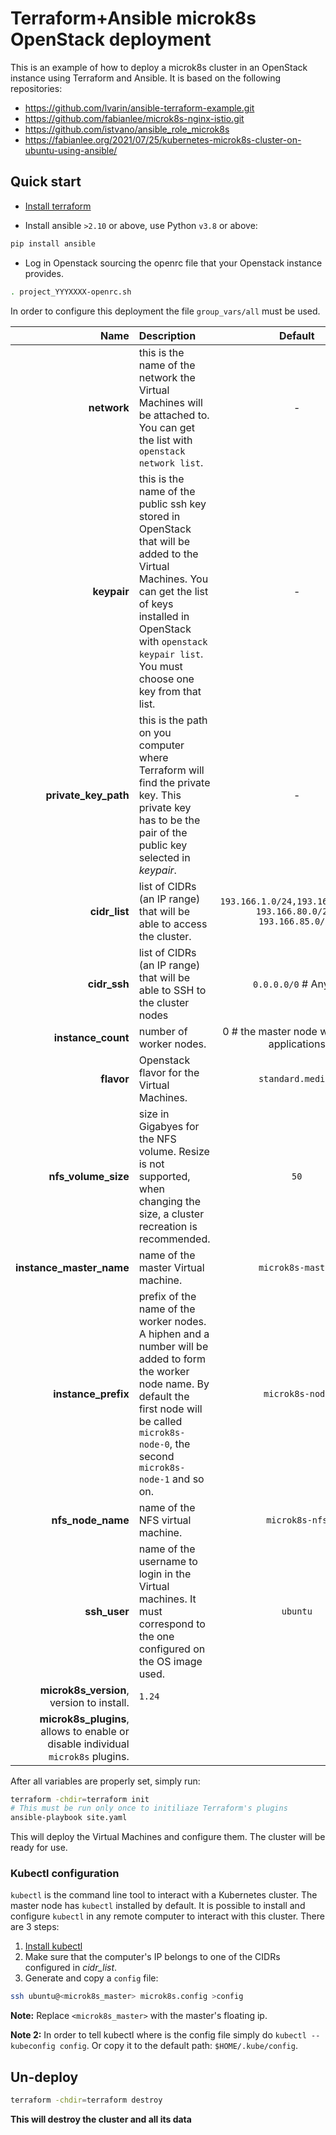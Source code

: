 # Terraform+Ansible microk8s OpenStack deployment

This is an example of how to deploy a microk8s cluster in an OpenStack instance using Terraform and Ansible. It is based on the following repositories:

* <https://github.com/lvarin/ansible-terraform-example.git>
* <https://github.com/fabianlee/microk8s-nginx-istio.git>
* <https://github.com/istvano/ansible_role_microk8s>
* <https://fabianlee.org/2021/07/25/kubernetes-microk8s-cluster-on-ubuntu-using-ansible/>

## Quick start

* [Install terraform](https://www.terraform.io/downloads.html)

* Install ansible `>2.10` or above, use Python `v3.8` or above:

```sh
pip install ansible
```

* Log in Openstack sourcing the openrc file that your Openstack instance provides.

```sh
. project_YYYXXXX-openrc.sh
```

In order to configure this deployment the file `group_vars/all` must be used.

|Name|Description|Default|
|-:|:-|:-:|
|**network**|this is the name of the network the Virtual Machines will be attached to. You can get the list with `openstack network list`.|-|
|**keypair**|this is the name of the public ssh key stored in OpenStack that will be added to the Virtual Machines. You can get the list of keys installed in OpenStack with `openstack keypair list`. You must choose one key from that list.|-|
|**private_key_path**|this is the path on you computer where Terraform will find the private key. This private key has to be the pair of the public key selected in _keypair_.|-|
|**cidr_list**|list of CIDRs (an IP range) that will be able to access the cluster.|`193.166.1.0/24,193.166.2.0/24, 193.166.80.0/23, 193.166.85.0/24`|
|**cidr_ssh**|list of CIDRs (an IP range) that will be able to SSH to the cluster nodes| `0.0.0.0/0` # Any IP|
|**instance_count**|number of worker nodes.|0 # the master node will run the applications|
|**flavor**|Openstack flavor for the Virtual Machines.|`standard.medium`|
|**nfs_volume_size**|size in Gigabyes for the NFS volume. Resize is not supported, when changing the size, a cluster recreation is recommended.|`50`|
|**instance_master_name**|name of the master Virtual machine.|`microk8s-master`|
|**instance_prefix**|prefix of the name of the worker nodes. A hiphen and a number will be added to form the worker node name. By default the first node will be called `microk8s-node-0`, the second `microk8s-node-1` and so on.|`microk8s-node`|
|**nfs_node_name**|name of the NFS virtual machine.|`microk8s-nfs`|
|**ssh_user**|name of the username to login in the Virtual machines. It must correspond to the one configured on the OS image used.|`ubuntu`|
|**microk8s_version**, version to install.|`1.24`|
|**microk8s_plugins**, allows to enable or disable individual `microk8s` plugins.||

After all variables are properly set, simply run:

```sh
terraform -chdir=terraform init
# This must be run only once to initiliaze Terraform's plugins
ansible-playbook site.yaml
```

This will deploy the Virtual Machines and configure them. The cluster will be ready for use.

### Kubectl configuration

`kubectl` is the command line tool to interact with a Kubernetes cluster. The master node has `kubectl` installed by default. It is possible to install and configure `kubectl` in any remote computer to interact with this cluster. There are 3 steps:

1. [Install kubectl](https://kubernetes.io/docs/tasks/tools/)
1. Make sure that the computer's IP belongs to one of the CIDRs configured in _cidr_list_.
1. Generate and copy a `config` file:

  ```sh
  ssh ubuntu@<microk8s_master> microk8s.config >config
```

**Note:** Replace `<microk8s_master>` with the master's floating ip.

**Note 2:** In order to tell kubectl where is the config file simply do `kubectl --kubeconfig config`. Or copy it to the default path: `$HOME/.kube/config`.

## Un-deploy

```sh
terraform -chdir=terraform destroy
```

**This will destroy the cluster and all its data**
